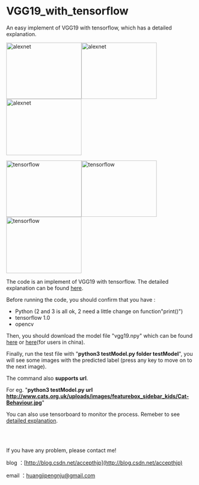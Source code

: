 # VGG19_with_tensorflow
An easy implement of VGG19 with tensorflow, which has a detailed explanation.

<img src="https://raw.githubusercontent.com/hjptriplebee/VGG19_with_tensorflow/master/testModel/005525.jpg" width = "200" height = "150" alt="alexnet" /><img src="https://raw.githubusercontent.com/hjptriplebee/VGG19_with_tensorflow/master/testModel/002689.jpg" width = "200" height = "150" alt="alexnet" /><img src="https://raw.githubusercontent.com/hjptriplebee/VGG19_with_tensorflow/master/testModel/000018.jpg" width = "200" height = "150" alt="alexnet" />

<img src="https://raw.githubusercontent.com/hjptriplebee/VGG19_with_tensorflow/master/demo1.png" width = "200" height = "150" alt="tensorflow" /><img src="https://raw.githubusercontent.com/hjptriplebee/VGG19_with_tensorflow/master/demo2.png" width = "200" height = "150" alt="tensorflow" /><img src="https://raw.githubusercontent.com/hjptriplebee/VGG19_with_tensorflow/master/demo3.png" width = "200" height = "150" alt="tensorflow" />

The code is an implement of VGG19 with tensorflow. The detailed explanation can be found [here](http://blog.csdn.net/accepthjp/article/details/70170217).

Before running the code, you should confirm that you have :

- Python (2 and 3 is all ok, 2 need a little change on function"print()")
- tensorflow 1.0
- opencv

Then, you should download the model file "vgg19.npy" which can be found [here](https://mega.nz/#!xZ8glS6J!MAnE91ND_WyfZ_8mvkuSa2YcA7q-1ehfSm-Q1fxOvvs) or [here](http://pan.baidu.com/s/1eRLSwwE)(for users in china).

Finally, run the test file with "**python3 testModel.py folder testModel**", you will see some images with the predicted label (press any key to move on to the next image).

The command also **supports url**. 

For eg. "**python3 testModel.py url http://www.cats.org.uk/uploads/images/featurebox_sidebar_kids/Cat-Behaviour.jpg**"

You can also use tensorboard to monitor the process. Remeber to see [detailed explanation](http://blog.csdn.net/accepthjp/article/details/70170217).

<br />
<br />

If you have any problem, please contact me!

blog  ：[http://blog.csdn.net/accepthjp](http://blog.csdn.net/accepthjp)

email ：huangjipengnju@gmail.com
